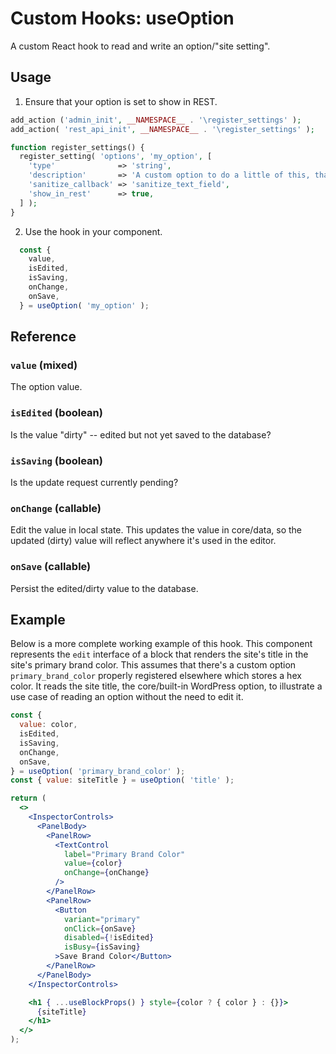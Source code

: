 # Custom Hooks: useOption

A custom React hook to read and write an option/"site setting".

## Usage

1. Ensure that your option is set to show in REST.
```php
add_action ('admin_init', __NAMESPACE__ . '\register_settings' );
add_action( 'rest_api_init', __NAMESPACE__ . '\register_settings' );

function register_settings() {
  register_setting( 'options', 'my_option', [
    'type'              => 'string',
    'description'       => 'A custom option to do a little of this, that, or the other.',
    'sanitize_callback' => 'sanitize_text_field',
    'show_in_rest'      => true,
  ] );
}
```
2. Use the hook in your component.
```jsx
  const {
    value,
    isEdited,
    isSaving,
    onChange,
    onSave,
  } = useOption( 'my_option' );
```

## Reference

### `value` (mixed)

The option value.

### `isEdited` (boolean)

Is the value "dirty" -- edited but not yet saved to the database?

### `isSaving` (boolean)

Is the update request currently pending?

### `onChange` (callable)

Edit the value in local state. This updates the value in core/data, so the updated (dirty) value will reflect anywhere it's used in the editor.

### `onSave` (callable)

Persist the edited/dirty value to the database.

## Example

Below is a more complete working example of this hook. This component represents the `edit` interface of a block that renders the site's title in the site's primary brand color. This assumes that there's a custom option `primary_brand_color` properly registered elsewhere which stores a hex color. It reads the site title, the core/built-in WordPress option, to illustrate a use case of reading an option without the need to edit it.

```jsx
const {
  value: color,
  isEdited,
  isSaving,
  onChange,
  onSave,
} = useOption( 'primary_brand_color' );
const { value: siteTitle } = useOption( 'title' );

return (
  <>
    <InspectorControls>
      <PanelBody>
        <PanelRow>
          <TextControl
            label="Primary Brand Color"
            value={color}
            onChange={onChange}
          />
        </PanelRow>
        <PanelRow>
          <Button
            variant="primary"
            onClick={onSave}
            disabled={!isEdited}
            isBusy={isSaving}
          >Save Brand Color</Button>
        </PanelRow>
      </PanelBody>
    </InspectorControls>

    <h1 { ...useBlockProps() } style={color ? { color } : {}}>
      {siteTitle}
    </h1>
  </>
);
```
